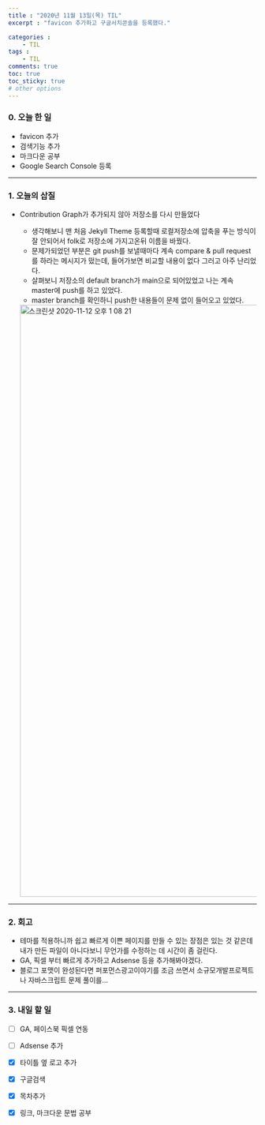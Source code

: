 ```yaml
---
title : "2020년 11월 13일(목) TIL"
excerpt : "favicon 추가하고 구글서치콘솔을 등록했다."

categories :
    - TIL
tags : 
    - TIL
comments: true
toc: true
toc_sticky: true
# other options
---
```


### 0. 오늘 한 일
- favicon 추가 <br>
- 검색기능 추가 <br>
- 마크다운 공부 <br>
- Google Search Console 등록 <br>

---

### 1. 오늘의 삽질
- Contribution Graph가 추가되지 않아 저장소를 다시 만들었다  <br>
    - 생각해보니 맨 처음 Jekyll Theme 등록할때 로컬저장소에 압축을 푸는 방식이 잘 안되어서 folk로 저장소에 가지고온뒤 이름을 바꿨다.
    - 문제가되었던 부분은 git push를 보낼때마다 계속 compare & pull request를 하라는 메시지가 떴는데, 들어가보면 비교할 내용이 없다 그러고 아주 난리었다. 
    - 살펴보니 저장소의 default branch가 main으로 되어있었고 나는 계속 master에 push를 하고 있었다. 
    - master branch를 확인하니 push한 내용들이 문제 없이 들어오고 있었다. 

    <img width="1200" alt="스크린샷 2020-11-12 오후 1 08 21" src="https://user-images.githubusercontent.com/70500681/99051201-ad455600-25db-11eb-8b6c-fdb393b1f3f8.png">
    

---
### 2. 회고
- 테마를 적용하니까 쉽고 빠르게 이쁜 페이지를 만들 수 있는 장점은 있는 것 같은데 내가 만든 파일이 아니다보니 무언가를 수정하는 데 시간이 좀 걸린다. <br>
- GA, 픽셀 부터 빠르게 추가하고 Adsense 등을 추가해봐야겠다. <br>
- 블로그 포맷이 완성된다면 퍼포먼스광고이야기를 조금 쓰면서 소규모개발프로젝트나 자바스크립트 문제 풀이를... <br>

---
### 3. 내일 할 일
- [ ] GA, 페이스북 픽셀 연동 
- [ ] Adsense 추가 
- [x] 타이틀 옆 로고 추가 
- [x] 구글검색  
- [x] 목차추가
- [x] 링크, 마크다운 문법 공부

